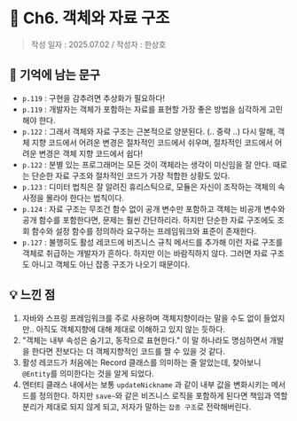 # 🔖 Ch6. 객체와 자료 구조

> 작성 일자 : 2025.07.02 / 작성자 : 한상호

## 💫 기억에 남는 문구

- `p.119` : 구현을 감추려면 추상화가 필요하다!
- `p.119` : 개발자는 객체가 포함하는 자료를 표현할 가장 좋은 방법을 심각하게 고민해야 한다.
- `p.122` : 그래서 객체와 자료 구조는 근본적으로 양분된다. (.. 중략 ..) 다시 말해, 객체 지향 코드에서 어려운 변경은 절차적인 코드에서 쉬우며, 절차적인 코드에서 어려운 변경은 객체 지향 코드에서 쉽다!
- `p.122` : 분별 있는 프로그래머는 모든 것이 객체라는 생각이 미신임을 잘 안다. 때로는 단순한 자료 구조와 절차적인 코드가 가장 적합한 상황도 있다.
- `p.123` : 디미터 법칙은 잘 알려진 휴리스틱으로, 모듈은 자신이 조작하는 객체의 속사정을 몰라야 한다는 법칙이다.
- `p.124` : 자료 구조는 무조건 함수 없이 공개 변수만 포함하고 객체는 비공개 변수와 공개 함수를 포함한다면, 문제는 훨씬 간단하리라. 하지만 단순한 자료 구조에도 조회 함수와 설정 함수를 정의하라 요구하는 프레임워크와 표준이 존재한다.
- `p.127` : 불행히도 활성 레코드에 비즈니스 규칙 메서드를 추가해 이런 자료 구조를 객체로 취급하는 개발자가 흔하다. 하지만 이는 바람직하지 않다. 그러면 자료 구조도 아니고 객체도 아닌 잡종 구조가 나오기 때문이다.

## 💡 느낀 점

1. 자바와 스프링 프레임워크를 주로 사용하며 객체지향이라는 말을 수도 없이 들었지만.. 아직도 객체지향에 대해 제대로 이해하고 있지 않는 듯하다. 
2. "객체는 내부 속성은 숨기고, 동작으로 표현한다." 이 말 하나라도 명심하면서 개발을 한다면 전보다는 더 객체지향적인 코드를 짤 수 있을 것 같다.
3. 활성 레코드가 처음에는 Record 클래스를 의미하는 줄 알았는데, 찾아보니 `@Entity`를 의미한다는 것을 알게 되었다. 
4. 엔터티 클래스 내에서는 보통 `updateNickname` 과 같이 내부 값을 변화시키는 메서드를 정의한다. 하지만 `save~`와 같은 비즈니스 로직을 포함하게 된다면 책임과 역할 분리가 제대로 되지 않게 되고, 저자가 말하는 `잡종 구조`로 전락해버린다. 
